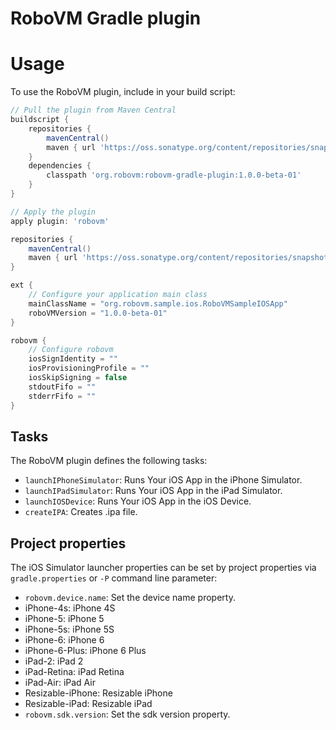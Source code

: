 RoboVM Gradle plugin
====================

# Usage
To use the RoboVM plugin, include in your build script:

```groovy
// Pull the plugin from Maven Central
buildscript {
    repositories {
        mavenCentral()
        maven { url 'https://oss.sonatype.org/content/repositories/snapshots' }
    }
    dependencies {
        classpath 'org.robovm:robovm-gradle-plugin:1.0.0-beta-01'
    }
}

// Apply the plugin
apply plugin: 'robovm'

repositories {
    mavenCentral()
    maven { url 'https://oss.sonatype.org/content/repositories/snapshots' }
}

ext {
    // Configure your application main class
    mainClassName = "org.robovm.sample.ios.RoboVMSampleIOSApp"
    roboVMVersion = "1.0.0-beta-01"
}

robovm {
    // Configure robovm
    iosSignIdentity = ""
    iosProvisioningProfile = ""
    iosSkipSigning = false
    stdoutFifo = ""
    stderrFifo = ""
}
```

## Tasks

The RoboVM plugin defines the following tasks:

* `launchIPhoneSimulator`: Runs Your iOS App in the iPhone Simulator.
* `launchIPadSimulator`: Runs Your iOS App in the iPad Simulator.
* `launchIOSDevice`: Runs Your iOS App in the iOS Device.
* `createIPA`: Creates .ipa file.

## Project properties

The iOS Simulator launcher properties can be set by project properties via `gradle.properties` or `-P` command line parameter:

* `robovm.device.name`: Set the device name property.
 * iPhone-4s: iPhone 4S
 * iPhone-5: iPhone 5
 * iPhone-5s: iPhone 5S
 * iPhone-6: iPhone 6
 * iPhone-6-Plus: iPhone 6 Plus
 * iPad-2: iPad 2
 * iPad-Retina: iPad Retina
 * iPad-Air: iPad Air
 * Resizable-iPhone: Resizable iPhone
 * Resizable-iPad: Resizable iPad
* `robovm.sdk.version`: Set the sdk version property.
